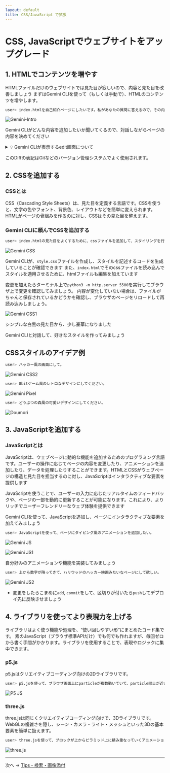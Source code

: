 ```yaml
---
layout: default
title: CSS/JavaScript で拡張
---
```


# CSS, JavaScriptでウェブサイトをアップグレード

## 1. HTMLでコンテンツを増やす

HTMLファイルだけのウェブサイトでは見た目が寂しいので、内容と見た目を改善しましょう
まずはGemini CLIを使って（もしくは手動で）、HTMLのコンテンツを増やします。

```bash
user> index.htmlを自己紹介ページにしたいです。私があなたの質問に答えるので、その内容を元にページのコンテンツを作って。
```

![Gemini-Intro](./images/gemini-intro.png)

Gemini CLIがどんな内容を追加したいか聞いてくるので、対話しながらページの内容を決めてください

<details markdown="1"><summary>💡 Gemini CLIが表示するedit画面について</summary>

Gemini CLIがファイルの内容を変更する時、緑を赤で表示されるDiffがユーザに提示されます。
**Diff（差分）表示** とは、ファイルの変更内容を視覚的に表示する方法です。

### 🔍 Diffの見方

- **緑色の行（+で始まる）**：新しく追加された内容
- **赤色の行（-で始まる）**：削除された内容
- **白色の行**：変更されていない内容

![Gemini-Diff](./images/gemini-diff.png)
</details>

このDiffの表記はGitなどのバージョン管理システムでよく使用されます。

## 2. CSSを追加する

### CSSとは
CSS（Cascading Style Sheets）は、見た目を定義する言語です。CSSを使うと、文字の色やフォント、背景色、レイアウトなどを簡単に変えられます。HTMLがページの骨組みを作るのに対し、CSSはその見た目を整えます。

### Gemini CLIに頼んでCSSを追加する

```bash
user> index.htmlの見た目をよくするために、cssファイルを追加して、スタイリングを行なってください。
```

![Gemini CSS](./images/gemini-css.png)

Gemini CLIが、`style.css`ファイルを作成し、スタイルを記述するコードを生成していることが確認できます
また、`index.html`でそのcssファイルを読み込んでスタイルを適用させるために、htmlファイルも編集を加えています

変更を加えたらターミナル上で`python3 -m http.server 5500`を実行してブラウザ上で変更を確認してみましょう。
内容が変化していない場合は、ファイルがちゃんと保存されているかどうかを確認し、ブラウザのページをリロードして再読み込みしましょう。

![Gemini CSS1](./images/gemini-css-1.png)

シンプルな白黒の見た目から、少し豪華になりました

Gemini CLIと対話して、好きなスタイルを作ってみましょう

## CSSスタイルのアイデア例

```bash
user> ハッカー風の画面にして。
```

![Gemini CSS2](./images/gemini-css2.png)

```bash
user> 8bitゲーム風のレトロなデザインにしてください。
```

![Gemini Pixel](./images/pixel.gif)

```bash
user> どうぶつの森風の可愛いデザインにしてください。
```

![Doumori](./images/doumori.png)

## 3. JavaScriptを追加する

### JavaScriptとは
JavaScriptは、ウェブページに動的な機能を追加するためのプログラミング言語です。ユーザーの操作に応じてページの内容を変更したり、アニメーションを追加したり、データを処理したりすることができます。HTMLとCSSがウェブページの構造と見た目を担当するのに対し、JavaScriptはインタラクティブな要素を提供します

JavaScriptを使うことで、ユーザーの入力に応じたリアルタイムのフィードバックや、ページの一部を動的に更新することが可能になります。これにより、よりリッチでユーザーフレンドリーなウェブ体験を提供できます

Gemini CLIを使って、JavaScriptを追加し、ページにインタラクティブな要素を加えてみましょう

```bash
user> JavaScriptを使って、ページにタイピング風のアニメーションを追加したい。
```

![Gemini JS](./images/gemini-js.png)


![Gemini JS1](./images/gemini-js1.gif)

自分好みのアニメーションや機能を実装してみましょう

```bash
user> 上から数字が降ってきて、ハリウッドのハッカー映画みたいなページにして欲しい。
```

![Gemini JS2](./images/gemini-js2.gif)

- 変更をしたらこまめに`add`, `commit`をして、区切りが付いたら`push`してデプロイ先に反映させましょう

## 4. ライブラリを使ってより表現力を上げる

ライブラリはよく使う機能や処理を、“使い回しやすい形”にまとめたコード集です。
素のJavaScript（ブラウザ標準APIだけ）でも何でも作れますが、毎回ゼロから書く手間がかかります。ライブラリを使用することで、表現やロジックに集中できます。

### p5.js

p5.jsはクリエイティブコーディング向けの2Dライブラリです。

```bash
user> p5.jsを使って、ブラウザ画面上にparticleが複数動いていて、particle同士が近いたときに線で繋がるようなアニメーションのページを作成して。　
```

![P5 JS](./images/p5js.gif)


### three.js

three.jsは同じくクリエイティブコーディング向けで、3Dライブラリです。WebGLの複雑さを隠し、シーン・カメラ・ライト・メッシュといった3Dの基本要素を簡単に扱えます。


```bash
user> three.jsを使って、ブロックが上からピラミッド上に積み重なっていくアニメーションを作成して。ブロックはカラフルにお願いします。
```

![three.js](./images/3d.gif)

---

次へ → [Tips・検索・画像添付](./06-tips-and-tricks.md)
